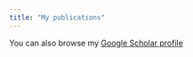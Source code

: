 ```yaml
---
title: "My publications"
---
```

You can also browse my [Google Scholar profile](https://scholar.google.com/citations?user=g1IdjV4AAAAJ&hl)

